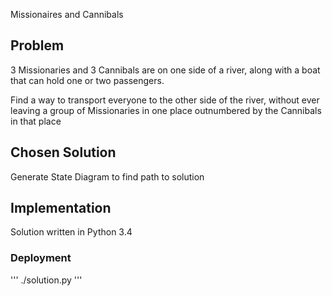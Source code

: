 Missionaires and Cannibals 


## Problem
3 Missionaries and 3 Cannibals are on one side of a river, along with a boat that can hold one or two passengers.

Find a way to transport everyone to the other side of the river, without ever
leaving a group of Missionaries in one place outnumbered by the Cannibals in that place

## Chosen Solution
Generate State Diagram to find path to solution

## Implementation
Solution written in Python 3.4 

### Deployment 
'''
./solution.py
'''